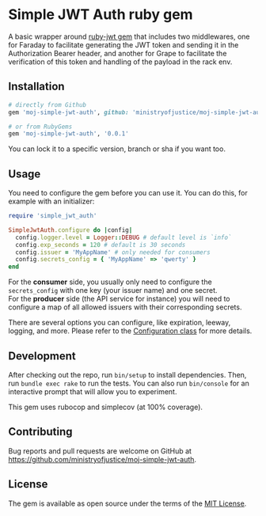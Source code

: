 # Simple JWT Auth ruby gem

A basic wrapper around [ruby-jwt gem](https://github.com/jwt/ruby-jwt) that includes two middlewares, one for Faraday 
to facilitate generating the JWT token and sending it in the Authorization Bearer header, and another for Grape to facilitate 
the verification of this token and handling of the payload in the rack env.

## Installation

```ruby
# directly from Github
gem 'moj-simple-jwt-auth', github: 'ministryofjustice/moj-simple-jwt-auth'

# or from RubyGems
gem 'moj-simple-jwt-auth', '0.0.1'
```

You can lock it to a specific version, branch or sha if you want too.

## Usage

You need to configure the gem before you can use it. You can do this, for example with an initializer:

```ruby
require 'simple_jwt_auth'

SimpleJwtAuth.configure do |config|
  config.logger.level = Logger::DEBUG # default level is `info`
  config.exp_seconds = 120 # default is 30 seconds
  config.issuer = 'MyAppName' # only needed for consumers
  config.secrets_config = { 'MyAppName' => 'qwerty' }
end
````

For the **consumer** side, you usually only need to configure the `secrets_config` with one key (your issuer name) and one secret.  
For the **producer** side (the API service for instance) you will need to configure a map of all allowed issuers with their corresponding secrets. 

There are several options you can configure, like expiration, leeway, logging, and more. Please refer to the [Configuration class](lib/simple_jwt_auth/configuration.rb) for more details.

## Development

After checking out the repo, run `bin/setup` to install dependencies. Then, run `bundle exec rake` to run the tests. You can also run `bin/console` for an interactive prompt that will allow you to experiment.

This gem uses rubocop and simplecov (at 100% coverage).

## Contributing

Bug reports and pull requests are welcome on GitHub at https://github.com/ministryofjustice/moj-simple-jwt-auth.

## License

The gem is available as open source under the terms of the [MIT License](https://opensource.org/licenses/MIT).
